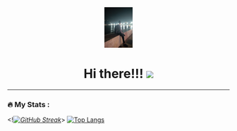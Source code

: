 <div id="Header" align="center">
  <img src="z3320863686524_20c35e462f4d1c54fe2ca59abf949cbd.jpg"/
       width="64"
       height="92">
  <h1>
    Hi there!!!
    <img src="https://media.giphy.com/media/hvRJCLFzcasrR4ia7z/giphy.gif" width="30px"/>
  </h1>
</div>

---

### :fire: My Stats :
<!_[![GitHub Streak](http://github-readme-streak-stats.herokuapp.com?user=KhanhNguyenDuy&theme=dark&date_format=M%20j%5B%2C%20Y%5D)](https://git.io/streak-stats)_>
[![Top Langs](https://github-readme-stats.vercel.app/api/top-langs/?username=KhanhNguyen1308)](https://github.com/anuraghazra/github-readme-stats)
